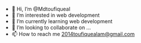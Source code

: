 - 👋 Hi, I’m @Mdtoufiqueal
- 👀 I’m interested in web development
- 🌱 I’m currently learning web development
- 💞️ I’m looking to collaborate on ...
- 📫 How to reach me 2014toufiquealam@gmail.com

<!---
Mdtoufiqueal/Mdtoufiqueal is a ✨ special ✨ repository because its `README.md` (this file) appears on your GitHub profile.
You can click the Preview link to take a look at your changes.
--->
